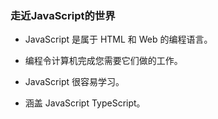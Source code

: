### 走近JavaScript的世界
- JavaScript 是属于 HTML 和 Web 的编程语言。

- 编程令计算机完成您需要它们做的工作。

- JavaScript 很容易学习。

- 涵盖 JavaScript TypeScript。